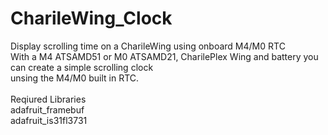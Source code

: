 # CharileWing_Clock
Display scrolling time on a CharileWing using onboard M4/M0 RTC
</BR>
With a M4 ATSAMD51 or M0 ATSAMD21, CharilePlex Wing and battery you can create a simple scrolling clock</BR>
unsing the M4/M0 built in RTC.</BR>
</BR>
Reqiured Libraries</BR>
adafruit_framebuf</BR>
adafruit_is31fl3731</BR>
